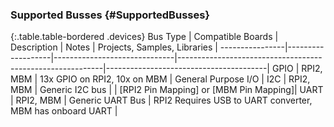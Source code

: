 ### Supported Busses {#SupportedBusses}

{:.table.table-bordered .devices}
Bus Type        | Compatible Boards | Description                  | Notes                                                     | Projects, Samples, Libraries           |
----------------|-------------------|------------------------------|-----------------------------------------------------------|----------------------------------------|
GPIO            | RPI2, MBM         | 13x GPIO on RPI2, 10x on MBM | General Purpose I/O                                       |
I2C             | RPI2, MBM         | Generic I2C bus              |                                                           | [RPI2 Pin Mapping] or [MBM Pin Mapping]|
UART            | RPI2, MBM         | Generic UART Bus             | RPI2 Requires USB to UART converter, MBM has onboard UART |
